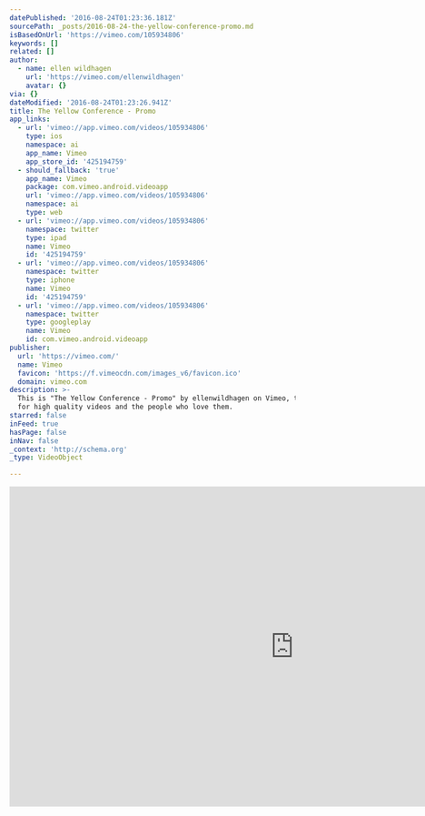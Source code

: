 ```yaml
---
datePublished: '2016-08-24T01:23:36.181Z'
sourcePath: _posts/2016-08-24-the-yellow-conference-promo.md
isBasedOnUrl: 'https://vimeo.com/105934806'
keywords: []
related: []
author:
  - name: ellen wildhagen
    url: 'https://vimeo.com/ellenwildhagen'
    avatar: {}
via: {}
dateModified: '2016-08-24T01:23:26.941Z'
title: The Yellow Conference - Promo
app_links:
  - url: 'vimeo://app.vimeo.com/videos/105934806'
    type: ios
    namespace: ai
    app_name: Vimeo
    app_store_id: '425194759'
  - should_fallback: 'true'
    app_name: Vimeo
    package: com.vimeo.android.videoapp
    url: 'vimeo://app.vimeo.com/videos/105934806'
    namespace: ai
    type: web
  - url: 'vimeo://app.vimeo.com/videos/105934806'
    namespace: twitter
    type: ipad
    name: Vimeo
    id: '425194759'
  - url: 'vimeo://app.vimeo.com/videos/105934806'
    namespace: twitter
    type: iphone
    name: Vimeo
    id: '425194759'
  - url: 'vimeo://app.vimeo.com/videos/105934806'
    namespace: twitter
    type: googleplay
    name: Vimeo
    id: com.vimeo.android.videoapp
publisher:
  url: 'https://vimeo.com/'
  name: Vimeo
  favicon: 'https://f.vimeocdn.com/images_v6/favicon.ico'
  domain: vimeo.com
description: >-
  This is "The Yellow Conference - Promo" by ellenwildhagen on Vimeo, the home
  for high quality videos and the people who love them.
starred: false
inFeed: true
hasPage: false
inNav: false
_context: 'http://schema.org'
_type: VideoObject

---
```

<iframe src="https://cdn.embedly.com/widgets/media.html?src=https%3A%2F%2Fplayer.vimeo.com%2Fvideo%2F105934806&amp;url=https%3A%2F%2Fvimeo.com%2F105934806&amp;image=https%3A%2F%2Fi.vimeocdn.com%2Fvideo%2F488873799_1280.jpg&amp;key=b7d04c9b404c499eba89ee7072e1c4f7&amp;type=text%2Fhtml&amp;schema=vimeo" width="1000" height="563" scrolling="no" frameborder="0" allowfullscreen="" style=""></iframe>